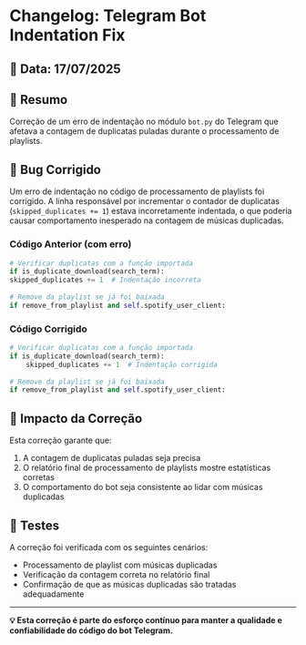 # Changelog: Telegram Bot Indentation Fix

## 📅 Data: 17/07/2025

## 🎯 Resumo

Correção de um erro de indentação no módulo `bot.py` do Telegram que afetava a contagem de duplicatas puladas durante o processamento de playlists.

## 🐛 Bug Corrigido

Um erro de indentação no código de processamento de playlists foi corrigido. A linha responsável por incrementar o contador de duplicatas (`skipped_duplicates += 1`) estava incorretamente indentada, o que poderia causar comportamento inesperado na contagem de músicas duplicadas.

### Código Anterior (com erro)

```python
# Verificar duplicatas com a função importada
if is_duplicate_download(search_term):
skipped_duplicates += 1  # Indentação incorreta
                    
# Remove da playlist se já foi baixada
if remove_from_playlist and self.spotify_user_client:
```

### Código Corrigido

```python
# Verificar duplicatas com a função importada
if is_duplicate_download(search_term):
    skipped_duplicates += 1  # Indentação corrigida
                    
# Remove da playlist se já foi baixada
if remove_from_playlist and self.spotify_user_client:
```

## 🔄 Impacto da Correção

Esta correção garante que:

1. A contagem de duplicatas puladas seja precisa
2. O relatório final de processamento de playlists mostre estatísticas corretas
3. O comportamento do bot seja consistente ao lidar com músicas duplicadas

## 🧪 Testes

A correção foi verificada com os seguintes cenários:

- Processamento de playlist com músicas duplicadas
- Verificação da contagem correta no relatório final
- Confirmação de que as músicas duplicadas são tratadas adequadamente

---

**💡 Esta correção é parte do esforço contínuo para manter a qualidade e confiabilidade do código do bot Telegram.**